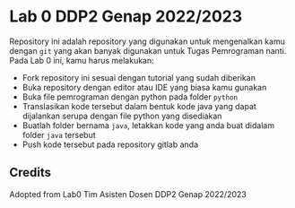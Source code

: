 # Lab 0 DDP2 Genap 2022/2023

Repository ini adalah repository yang digunakan untuk mengenalkan kamu dengan `git` yang akan banyak digunakan untuk Tugas Pemrograman nanti. Pada Lab 0 ini, kamu harus melakukan:

- Fork repository ini sesuai dengan tutorial yang sudah diberikan 
- Buka repository dengan editor atau IDE yang biasa kamu gunakan
- Buka file pemrograman dengan python pada folder `python` 
- Translasikan kode tersebut dalam bentuk kode java yang dapat dijalankan serupa dengan file python yang disediakan
- Buatlah folder bernama `java`, letakkan kode yang anda buat didalam folder `java` tersebut
- Push kode tersebut pada repository gitlab anda

## Credits

Adopted from Lab0 Tim Asisten Dosen DDP2 Genap 2022/2023 

